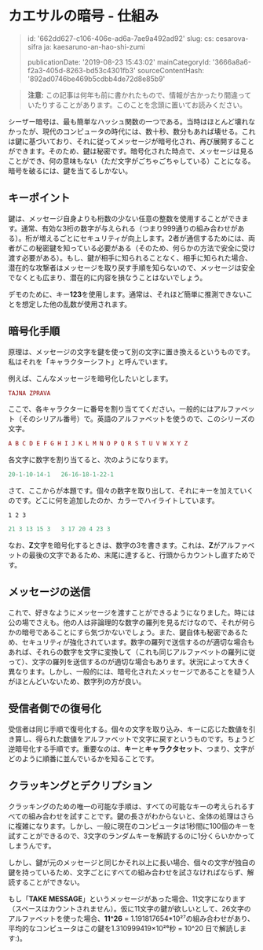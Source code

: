 カエサルの暗号 - 仕組み
=============

> id: '662dd627-c106-406e-ad6a-7ae9a492ad92'
> slug:
> 	cs: cesarova-sifra
> 	ja: kaesaruno-an-hao-shi-zumi
> 
> publicationDate: '2019-08-23 15:43:02'
> mainCategoryId: '3666a8a6-f2a3-405d-8263-bd53c4301fb3'
> sourceContentHash: '892ad0746be469b5cdbb4de72d8e85b9'

> **注意:** この記事は何年も前に書かれたもので、情報が古かったり間違っていたりすることがあります。このことを念頭に置いてお読みください。

シーザー暗号は、最も簡単なハッシュ関数の一つである。当時はほとんど壊れなかったが、現代のコンピュータの時代には、数十秒、数分もあれば壊せる。これは鍵に基づいており、それに従ってメッセージが暗号化され、再び展開することができます。そのため、鍵は秘密です。暗号化された時点で、メッセージは見ることができ、何の意味もない（ただ文字がごちゃごちゃしている）ことになる。暗号を破るには、鍵を当てるしかない。

キーポイント
--------------------------

鍵は、メッセージ自身よりも桁数の少ない任意の整数を使用することができます。通常、有効な3桁の数字が与えられる（つまり999通りの組み合わせがある）。桁が増えるごとにセキュリティが向上します。2者が通信するためには、両者がこの秘密鍵を知っている必要がある（そのため、何らかの方法で安全に受け渡す必要がある）。もし、鍵が相手に知られることなく、相手に知られた場合、潜在的な攻撃者はメッセージを取り戻す手順を知らないので、メッセージは安全でなくとも広まり、潜在的に内容を損なうことはないでしょう。

デモのために、キー**123**を使用します。通常は、それほど簡単に推測できないことを想定した他の乱数が使用されます。

暗号化手順
--------------------------

原理は、メッセージの文字を鍵を使って別の文字に置き換えるというものです。私はそれを「キャラクターシフト」と呼んでいます。

例えば、こんなメッセージを暗号化したいとします。

```php
TAJNA ZPRAVA
```

ここで、各キャラクターに番号を割り当ててください。一般的にはアルファベット（そのシリアル番号）で。英語のアルファベットを使うので、このシリーズの文字。

```php
A B C D E F G H I J K L M N O P Q R S T U V W X Y Z
```

各文字に数字を割り当てると、次のようになります。

```php
20-1-10-14-1   26-16-18-1-22-1
```

さて、ここからが本題です。個々の数字を取り出して、それにキーを加えていくのです。どこに何を追加したのか、カラーでハイライトしています。

`1 2 3`

```php
21 3 13 15 3   3 17 20 4 23 3
```

なお、**Z**文字を暗号化するときは、数字の3を書きます。これは、**Z**がアルファベットの最後の文字であるため、末尾に達すると、行頭からカウントし直すためです。

メッセージの送信
--------------------------

これで、好きなようにメッセージを渡すことができるようになりました。時には公の場でさえも。他の人は非論理的な数字の羅列を見るだけなので、それが何らかの暗号であることにすら気づかないでしょう。また、鍵自体も秘密であるため、セキュリティが強化されています。数字の羅列で送信するのが適切な場合もあれば、それらの数字を文字に変換して（これも同じアルファベットの羅列に従って）、文字の羅列を送信するのが適切な場合もあります。状況によって大きく異なります。しかし、一般的には、暗号化されたメッセージであることを疑う人がほとんどいないため、数字列の方が良い。

受信者側での復号化
--------------------------

受信者は同じ手順で復号化する。個々の文字を取り込み、キーに応じた数値を引き算し、得られた数値をアルファベットで文字に戻すというものです。ちょうど逆暗号化する手順です。重要なのは、**キー**と**キャラクタセット**、つまり、文字がどのように順番に並んでいるかを知ることです。

クラッキングとデクリプション
--------------------------

クラッキングのための唯一の可能な手順は、すべての可能なキーの考えられるすべての組み合わせを試すことです。鍵の長さがわからないと、全体の処理はさらに複雑になります。しかし、一般に現在のコンピュータは1秒間に100個のキーを試すことができるので、3文字のランダムキーを解読するのに1分くらいかかってしまうんです。

しかし、鍵が元のメッセージと同じかそれ以上に長い場合、個々の文字が独自の鍵を持っているため、文字ごとにすべての組み合わせを試さなければならず、解読することができない。

もし「**TAKE MESSAGE**」というメッセージがあった場合、11文字になります（スペースはカウントされません）。仮に11文字の鍵が欲しいとして、26文字のアルファベットを使った場合、**11^26** = 1.191817654*10²⁷の組み合わせがあり、平均的なコンピュータはこの鍵を1.310999419×10²⁶秒 = 10^20 日で解読します:)。
